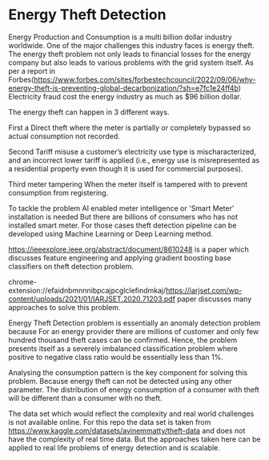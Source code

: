 # Energy Theft Detection

Energy Production and Consumption is a multi billion dollar industry worldwide. One of the major challenges this industry faces is energy theft.
The energy theft problem not only leads to financial losses for the energy company but also leads to various problems with the grid system itself.
As per a report in Forbes(https://www.forbes.com/sites/forbestechcouncil/2022/09/06/why-energy-theft-is-preventing-global-decarbonization/?sh=e7fc1e24ff4b) Electricity fraud cost the energy industry as much as $96 billion dollar.

The energy theft can happen in 3 different ways.

First a Direct theft where the meter is partially or completely bypassed so actual consumption not recorded.

Second Tariff misuse a customer’s electricity use type is mischaracterized, and an incorrect lower tariff is applied (i.e., energy use is misrepresented as a residential property even though it is used for commercial purposes).

Third meter tampering When the meter itself is tampered with to prevent consumption from registering. 

To tackle the problem AI enabled meter intelligence or 'Smart Meter' installation is needed But there are billions of consumers who has not installed smart meter. For those cases theft detection pipeline can be developed using Machine Learning or Deep Learning method.


https://ieeexplore.ieee.org/abstract/document/8610248 is a paper which discusses feature engineering and applying gradient boosting base classifiers on theft detection problem.

chrome-extension://efaidnbmnnnibpcajpcglclefindmkaj/https://iarjset.com/wp-content/uploads/2021/01/IARJSET.2020.71203.pdf paper discusses many approaches to solve this problem.

Energy Theft Detection problem is essentially an anomaly detection problem because For an energy provider there are millions of customer and only few hundred thousand theft cases can be confirmed. Hence, the problem presents itself as a severely imbalanced classification problem where positive to negative class ratio would be essentially less than 1%.

Analysing the consumption pattern is the key component for solving this problem. Because energy theft can not be detected using any other parameter. The distribution of energy consumption of a consumer with theft will be different than a consumer with no theft.

The data set which would reflect the complexity and real world challenges is not available online. For this repo the data set is taken from https://www.kaggle.com/datasets/avinemmatty/theft-data and does not have the complexity of real time data.
But the approaches taken here can be applied to real life problems of energy detection and is scalable.

